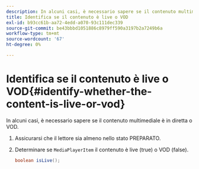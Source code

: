 ```yaml
---
description: In alcuni casi, è necessario sapere se il contenuto multimediale è in diretta o VOD.
title: Identifica se il contenuto è live o VOD
exl-id: b93cc61b-aa72-4edd-a070-93c111dec339
source-git-commit: be43bbbd1051886c8979ff590a3197b2a7249b6a
workflow-type: tm+mt
source-wordcount: '67'
ht-degree: 0%

---
```


# Identifica se il contenuto è live o VOD{#identify-whether-the-content-is-live-or-vod}

In alcuni casi, è necessario sapere se il contenuto multimediale è in diretta o VOD.

1. Assicurarsi che il lettore sia almeno nello stato PREPARATO.
1. Determinare se `MediaPlayerItem` il contenuto è live (true) o VOD (false).

   ```java
   boolean isLive();
   ```
